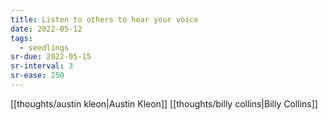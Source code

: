 ```yaml
---
title: Listen to others to hear your voice
date: 2022-05-12
tags:
  - seedlings
sr-due: 2022-05-15
sr-interval: 3
sr-ease: 250
---
```

[[thoughts/austin kleon|Austin Kleon]]
[[thoughts/billy collins|Billy Collins]]
